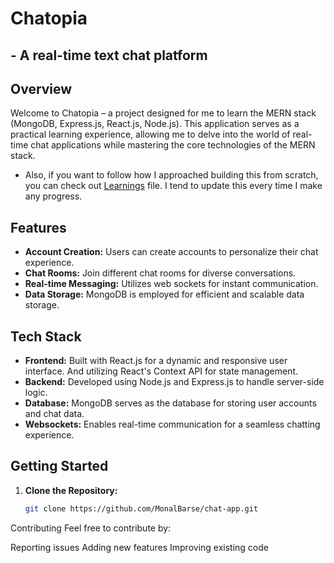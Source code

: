 # Chatopia

## - A real-time text chat platform

## Overview

Welcome to Chatopia – a project designed for me to learn the MERN stack (MongoDB, Express.js, React.js, Node.js). This application serves as a practical learning experience, allowing me to delve into the world of real-time chat applications while mastering the core technologies of the MERN stack.
      
      
- Also, if you want to follow how I approached building this from scratch, you can check out [Learnings](./Learnings.md) file. I tend to update this every time I make any progress.

## Features

- **Account Creation:** Users can create accounts to personalize their chat experience. 
- **Chat Rooms:** Join different chat rooms for diverse conversations.
- **Real-time Messaging:** Utilizes web sockets for instant communication.
- **Data Storage:** MongoDB is employed for efficient and scalable data storage.

## Tech Stack

- **Frontend:** Built with React.js for a dynamic and responsive user interface. And utilizing React's Context API for state management.
- **Backend:** Developed using Node.js and Express.js to handle server-side logic.
- **Database:** MongoDB serves as the database for storing user accounts and chat data.
- **Websockets:** Enables real-time communication for a seamless chatting experience.

## Getting Started

1. **Clone the Repository:**
   ```bash
   git clone https://github.com/MonalBarse/chat-app.git

Contributing
Feel free to contribute by:

Reporting issues
Adding new features
Improving existing code
